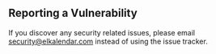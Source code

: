 ## Reporting a Vulnerability

If you discover any security related issues, please email [security@elkalendar.com](mailto://security@elkalendar.com) instead of using the issue tracker.
